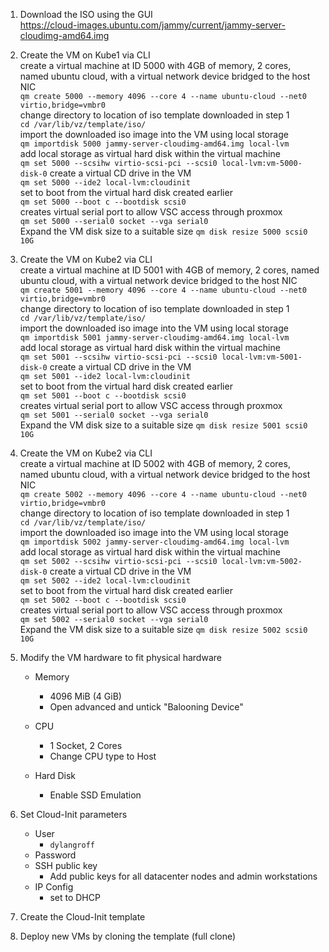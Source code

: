 1. Download the ISO using the GUI </br>
    https://cloud-images.ubuntu.com/jammy/current/jammy-server-cloudimg-amd64.img

1. Create the VM on Kube1 via CLI </br>
        create a virtual machine at ID 5000 with 4GB of memory, 2 cores, named ubuntu cloud, with a virtual network device bridged to the host NIC</br>
            `qm create 5000 --memory 4096 --core 4 --name ubuntu-cloud --net0 virtio,bridge=vmbr0`</br>
        change directory to location of iso template downloaded in step 1</br>
            `cd /var/lib/vz/template/iso/`</br>
        import the downloaded iso image into the VM using local storage</br>
            `qm importdisk 5000 jammy-server-cloudimg-amd64.img local-lvm`</br>
        add local storage as virtual hard disk within the virtual machine</br>
            `qm set 5000 --scsihw virtio-scsi-pci --scsi0 local-lvm:vm-5000-disk-0` 
        create a virtual CD drive in the VM</br>
            `qm set 5000 --ide2 local-lvm:cloudinit`</br>
        set to boot from the virtual hard disk created earlier</br>
            `qm set 5000 --boot c --bootdisk scsi0`</br>
        creates virtual serial port to allow VSC access through proxmox</br>
            `qm set 5000 --serial0 socket --vga serial0`</br>
        Expand the VM disk size to a suitable size
            `qm disk resize 5000 scsi0 10G`</br>

1. Create the VM on Kube2 via CLI </br>
        create a virtual machine at ID 5001 with 4GB of memory, 2 cores, named ubuntu cloud, with a virtual network device bridged to the host NIC</br>
            `qm create 5001 --memory 4096 --core 4 --name ubuntu-cloud --net0 virtio,bridge=vmbr0`</br>
        change directory to location of iso template downloaded in step 1</br>
            `cd /var/lib/vz/template/iso/`</br>
        import the downloaded iso image into the VM using local storage</br>
            `qm importdisk 5001 jammy-server-cloudimg-amd64.img local-lvm`</br>
        add local storage as virtual hard disk within the virtual machine</br>
            `qm set 5001 --scsihw virtio-scsi-pci --scsi0 local-lvm:vm-5001-disk-0` 
        create a virtual CD drive in the VM</br>
            `qm set 5001 --ide2 local-lvm:cloudinit`</br>
        set to boot from the virtual hard disk created earlier</br>
            `qm set 5001 --boot c --bootdisk scsi0`</br>
        creates virtual serial port to allow VSC access through proxmox</br>
            `qm set 5001 --serial0 socket --vga serial0`</br>
        Expand the VM disk size to a suitable size
            `qm disk resize 5001 scsi0 10G`</br>

1. Create the VM on Kube2 via CLI </br>
        create a virtual machine at ID 5002 with 4GB of memory, 2 cores, named ubuntu cloud, with a virtual network device bridged to the host NIC</br>
            `qm create 5002 --memory 4096 --core 4 --name ubuntu-cloud --net0 virtio,bridge=vmbr0`</br>
        change directory to location of iso template downloaded in step 1</br>
            `cd /var/lib/vz/template/iso/`</br>
        import the downloaded iso image into the VM using local storage</br>
            `qm importdisk 5002 jammy-server-cloudimg-amd64.img local-lvm`</br>
        add local storage as virtual hard disk within the virtual machine</br>
            `qm set 5002 --scsihw virtio-scsi-pci --scsi0 local-lvm:vm-5002-disk-0` 
        create a virtual CD drive in the VM</br>
            `qm set 5002 --ide2 local-lvm:cloudinit`</br>
        set to boot from the virtual hard disk created earlier</br>
            `qm set 5002 --boot c --bootdisk scsi0`</br>
        creates virtual serial port to allow VSC access through proxmox</br>
            `qm set 5002 --serial0 socket --vga serial0`</br>
        Expand the VM disk size to a suitable size
            `qm disk resize 5002 scsi0 10G`</br>

1. Modify the VM hardware to fit physical hardware
    - Memory 
        - 4096 MiB (4 GiB)
        - Open advanced and untick "Balooning Device"
    - CPU
        - 1 Socket, 2 Cores
        - Change CPU type to Host <!-- This ensures the VM receives all the instruction sets and capabilities of the host processor -->

    - Hard Disk
        - Enable SSD Emulation

1. Set Cloud-Init parameters
    - User
        - `dylangroff`
    - Password
    - SSH public key
        - Add public keys for all datacenter nodes and admin workstations
    - IP Config
        - set to DHCP 

1. Create the Cloud-Init template

1. Deploy new VMs by cloning the template (full clone)
